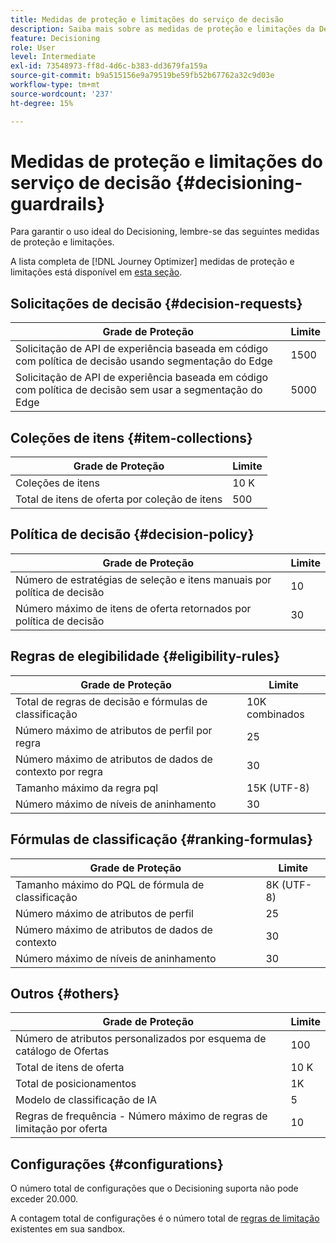 ```yaml
---
title: Medidas de proteção e limitações do serviço de decisão
description: Saiba mais sobre as medidas de proteção e limitações da Decisão.
feature: Decisioning
role: User
level: Intermediate
exl-id: 73548973-ff8d-4d6c-b383-dd3679fa159a
source-git-commit: b9a515156e9a79519be59fb52b67762a32c9d03e
workflow-type: tm+mt
source-wordcount: '237'
ht-degree: 15%

---
```


# Medidas de proteção e limitações do serviço de decisão {#decisioning-guardrails}

Para garantir o uso ideal do Decisioning, lembre-se das seguintes medidas de proteção e limitações.

A lista completa de [!DNL Journey Optimizer] medidas de proteção e limitações está disponível em [esta seção](../start/guardrails.md).

## Solicitações de decisão {#decision-requests}

| Grade de Proteção | Limite |
| ------- | ------- |
| Solicitação de API de experiência baseada em código com política de decisão usando segmentação do Edge | 1500 |
| Solicitação de API de experiência baseada em código com política de decisão sem usar a segmentação do Edge | 5000 |

## Coleções de itens {#item-collections}

| Grade de Proteção | Limite |
| ------- | ------- |
| Coleções de itens | 10 K |
| Total de itens de oferta por coleção de itens | 500 |

## Política de decisão {#decision-policy}

| Grade de Proteção | Limite |
| ------- | ------- |
| Número de estratégias de seleção e itens manuais por política de decisão | 10 |
| Número máximo de itens de oferta retornados por política de decisão | 30 |

## Regras de elegibilidade {#eligibility-rules}

| Grade de Proteção | Limite |
| ------- | ------- |
| Total de regras de decisão e fórmulas de classificação | 10K combinados |
| Número máximo de atributos de perfil por regra | 25 |
| Número máximo de atributos de dados de contexto por regra | 30 |
| Tamanho máximo da regra pql | 15K (UTF-8) |
| Número máximo de níveis de aninhamento | 30 |

## Fórmulas de classificação {#ranking-formulas}

| Grade de Proteção | Limite |
| ------- | ------- |
| Tamanho máximo do PQL de fórmula de classificação | 8K (UTF-8) |
| Número máximo de atributos de perfil | 25 |
| Número máximo de atributos de dados de contexto | 30 |
| Número máximo de níveis de aninhamento | 30 |

## Outros {#others}

| Grade de Proteção | Limite |
| ------- | ------- |
| Número de atributos personalizados por esquema de catálogo de Ofertas | 100 |
| Total de itens de oferta | 10 K |
| Total de posicionamentos | 1K |
| Modelo de classificação de IA | 5 |
| Regras de frequência - Número máximo de regras de limitação por oferta | 10 |

## Configurações  {#configurations}

O número total de configurações que o Decisioning suporta não pode exceder 20.000.

A contagem total de configurações é o número total de [regras de limitação](items.md#capping) existentes em sua sandbox.
